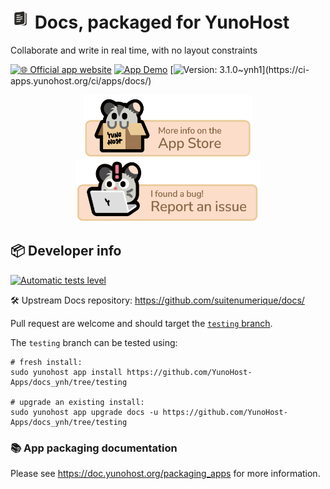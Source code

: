 <!--
N.B.: This README was automatically generated by <https://github.com/YunoHost/apps_tools/blob/main/readme_generator>
It shall NOT be edited by hand.
-->

<h1>
  <img src="https://raw.githubusercontent.com/YunoHost/apps/main/logos/docs.png" width="32px" alt="Logo of Docs">
  Docs, packaged for YunoHost
</h1>

Collaborate and write in real time, with no layout constraints

[![🌐 Official app website](https://img.shields.io/badge/Official_app_website-darkgreen?style=for-the-badge)](https://docs.numerique.gouv.fr)
[![App Demo](https://img.shields.io/badge/App_Demo-blue?style=for-the-badge)](https://docs.numerique.gouv.fr)
[![Version: 3.1.0~ynh1](https://img.shields.io/badge/Version-3.1.0~ynh1-rgba(0,150,0,1)?style=for-the-badge)](https://ci-apps.yunohost.org/ci/apps/docs/)

<div align="center">
<a href="https://apps.yunohost.org/app/docs"><img height="100px" src="https://github.com/YunoHost/yunohost-artwork/raw/refs/heads/main/badges/neopossum-badges/badge_more_info_on_the_appstore.svg"/></a>
<a href="https://github.com/YunoHost-Apps/docs_ynh/issues"><img height="100px" src="https://github.com/YunoHost/yunohost-artwork/raw/refs/heads/main/badges/neopossum-badges/badge_report_an_issue.svg"/></a>
</div>

## 📦 Developer info

[![Automatic tests level](https://apps.yunohost.org/badge/cilevel/docs)](https://ci-apps.yunohost.org/ci/apps/docs/)

🛠️ Upstream Docs repository: <https://github.com/suitenumerique/docs/>

Pull request are welcome and should target the [`testing` branch](https://github.com/YunoHost-Apps/docs_ynh/tree/testing).

The `testing` branch can be tested using:
```
# fresh install:
sudo yunohost app install https://github.com/YunoHost-Apps/docs_ynh/tree/testing

# upgrade an existing install:
sudo yunohost app upgrade docs -u https://github.com/YunoHost-Apps/docs_ynh/tree/testing
```

### 📚 App packaging documentation

Please see <https://doc.yunohost.org/packaging_apps> for more information.